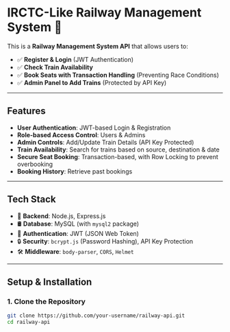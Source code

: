 # IRCTC-Like Railway Management System 🚆  

This is a **Railway Management System API** that allows users to:  
- ✅ **Register & Login** (JWT Authentication)  
- ✅ **Check Train Availability**  
- ✅ **Book Seats with Transaction Handling** (Preventing Race Conditions)  
- ✅ **Admin Panel to Add Trains** (Protected by API Key)  

---

## **Features**  
- **User Authentication**: JWT-based Login & Registration  
- **Role-based Access Control**: Users & Admins  
- **Admin Controls**: Add/Update Train Details (API Key Protected)  
- **Train Availability**: Search for trains based on source, destination & date  
- **Secure Seat Booking**: Transaction-based, with Row Locking to prevent overbooking  
- **Booking History**: Retrieve past bookings  

---

## **Tech Stack**  
- 🚀 **Backend**: Node.js, Express.js  
- 🛢️ **Database**: MySQL (with `mysql2` package)  
- 🔐 **Authentication**: JWT (JSON Web Token)  
- 🔒 **Security**: `bcrypt.js` (Password Hashing), API Key Protection  
- 🛠 **Middleware**: `body-parser`, `CORS`, `Helmet`  

---

## **Setup & Installation**  

### **1. Clone the Repository**  
```sh
git clone https://github.com/your-username/railway-api.git
cd railway-api

